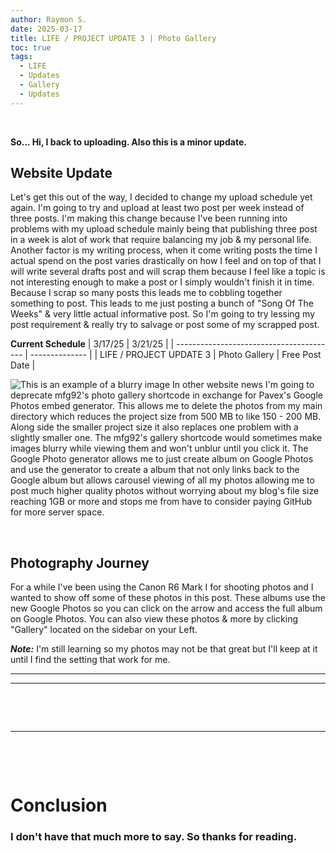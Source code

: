 ```yaml
---
author: Raymon S.
date: 2025-03-17
title: LIFE / PROJECT UPDATE 3 | Photo Gallery
toc: true
tags:
  - LIFE
  - Updates
  - Gallery
  - Updates
---
```


&nbsp; 

**So... Hi, I back to uploading. Also this is a minor update.**



##  Website Update

Let's get this out of the way, I decided to change my upload schedule yet again. I'm going to try and upload at least two post per week instead of three posts. I'm making this change because I've been running into problems with my upload schedule mainly being that publishing three post in a week is alot of work that require balancing my job & my personal life. Another factor is my writing process, when it come writing posts the time I actual spend on the post varies drastically on how I feel and on top of that I will write several drafts post and will scrap them because I feel like a topic is not interesting enough to make a post or I simply wouldn't finish it in time. Because I scrap so many posts this leads me to cobbling together something to post. This leads to me just posting a bunch of "Song Of The Weeks" & very little actual informative post. So I'm going to try lessing my post requirement & really try to salvage or post some of my scrapped post.

**Current Schedule**
| 3/17/25                                  | 3/21/25        |
| ---------------------------------------- | -------------- |
| LIFE / PROJECT UPDATE 3 \| Photo Gallery | Free Post Date |


![This is an example of a blurry image](/2025/372025.png)
In other website news I'm going to deprecate mfg92's photo gallery shortcode in exchange for Pavex's Google Photos embed generator. This allows me to delete the photos from my main directory which reduces the project size from 500 MB to like 150 - 200 MB. Along side the smaller project size it also replaces one problem with a slightly smaller one. The mfg92's gallery shortcode would sometimes make images blurry while viewing them and won't unblur until you click it. The Google Photo generator allows me to just create album on Google Photos and use the generator to create a album that not only links back to the Google album but allows carousel viewing of all my photos allowing me to post much higher quality photos without worrying about my blog's file size reaching 1GB or more and stops me from have to consider paying GitHub for more server space.


&nbsp; 
&nbsp; 


## Photography Journey

 For a while I've been using the Canon R6 Mark I for shooting photos and I wanted to show off some of these photos in this post. These albums use the new Google Photos so you can click on the arrow and access the full album on Google Photos. You can also view these photos & more by clicking "Gallery" located on the sidebar on your Left. 
 
 ***Note:***  I'm still learning so my photos may not be that great but I'll keep at it until I find the setting that work for me.  


---

<script src="https://cdn.jsdelivr.net/npm/publicalbum@latest/embed-ui.min.js" async></script>
<div class="pa-carousel-widget" style="width:100%; height:480px; display:none;"
  data-link="https://photos.app.goo.gl/kdJ31bZ3yAYVHYMy7"
  data-title="Moving Out"
  data-description="41 new items added to shared album">
  <object data="https://lh3.googleusercontent.com/pw/AP1GczPSLqIY7m3dqKtwWoU_eP8PVW2M-XGAlpfsyPiycxfzCZ-N6hZPpmISI3uh5SgZe-jfAxB502xCv-19kf90mnf2OSlsPXATZ2QFrrCRXn5-y4u8Ii2t=w1920-h1080"></object>
  <object data="https://lh3.googleusercontent.com/pw/AP1GczPLKizjQ5OEgqCf-wYM7F6UvhFnc6sWL2qZjxpagIGHH5wMy1LGcD03LN7vJEdjZ7DqQXw4MVA89sIBH_S-GKE38Lk_saNtBhDEDnnDFHZfoD4sS24g=w1920-h1080"></object>
  <object data="https://lh3.googleusercontent.com/pw/AP1GczOQ-z_gQN6EsMrMoAfzWleoqKMt9bsVSR9hwtCQ9m5rQHRnQXd3YWlPsZ36AGgRHI6ryTzwS9eKuuu3396pZ5W8kFJdl5BKp-4Y5buUh12DO7l3DoSA=w1920-h1080"></object>
  <object data="https://lh3.googleusercontent.com/pw/AP1GczMoLErFRCc60UYzv90LRQSR2kq0VoFLGv-ZGKWpoTqgtQm68Of6SvVjpCKvIdnfwlIqahtch76Hlq0uTr52c8f_-TiaHstx1jUXAgRM7Hk7mQa3buE8=w1920-h1080"></object>
  <object data="https://lh3.googleusercontent.com/pw/AP1GczPlpY_e2V0jFABFcUy-p2WMNtHvlgDtigg4SkHQwmG9SjoyyWQMDc8QaeRqEic8LePEHaXapH4AVI_ZyHVt9LCifmheXaL3JlJc_ux7lm6Y0cXRWd0K=w1920-h1080"></object>
  <object data="https://lh3.googleusercontent.com/pw/AP1GczPl3xn5ijJ8nB92gEW1mUqbHG-yhIhWqSW1YsWPt3IzgCzpGTDq9V81zaeyy55YOWZCajLIbEi0xRtNFGT6eLhV84CpIBn0NGFa_piWTw9mSWlS1Uns=w1920-h1080"></object>
  <object data="https://lh3.googleusercontent.com/pw/AP1GczPKzi647Qw7hn4NaOGWRP3nM9AtW-HmYzcIz7fevt7xh-nfXquPIpWnDbQQZYg72hnc7h7Hv9xw7hsOszOMBwwZUJPyI3xGcVVaG4h-1nePvUswwSeb=w1920-h1080"></object>
  <object data="https://lh3.googleusercontent.com/pw/AP1GczO-OEeJC3nEeDNeSVinYLDAvegwpWd-QU3DosuUx7aCFQ168B2BBwNq8wxTCvWflaX_aAYz5G0BJsXhMog7nhQl9aFHJR0WbihngJaWuYhv276p0uSe=w1920-h1080"></object>
  <object data="https://lh3.googleusercontent.com/pw/AP1GczPUJf9PKz38xbI1SRCAkMfJXuhGz5nGm_ZE1nrx54ImUlBtG1ZZ7EHGS1xrqZhJF5p_D7UFt-DToSKYS5Y4-nCI6QJVVK_v0UNWDxk5okEbqldip_Zg=w1920-h1080"></object>
  <object data="https://lh3.googleusercontent.com/pw/AP1GczNi3-Cg3iOlBZ--U6P0c_9rzHlgBUNgJSQ_-2Qauv_OBsMedICLB38sRwkkKMV2SD4ZTW2pil5nrP3Hfr87sHU3SHT8DU1MjAlpnSPGu-ljR4-dezFT=w1920-h1080"></object>
  <object data="https://lh3.googleusercontent.com/pw/AP1GczPPYM9Qp5eLKQ5yIM3b2aSZiXVrxf2KsWwrhzTZL9hkVmyiPygM1aSulyMLJ2aN-1PR7lHI0iANwsI_yhmAzgJqdEnLuS49M4JgjSP2Hl_HjUrF6nl7=w1920-h1080"></object>
  <object data="https://lh3.googleusercontent.com/pw/AP1GczN_H6inU3pM60ZumgOTp5Z-Mbmwp-9J1Ep7F9pVx5WcuAh15PulUpk-JVEEDHexc-dD7Jb9F-DoOGxrQrM0nAI6drmFo1Khz-V0QIXe6H-hJbUeppnh=w1920-h1080"></object>
</div>



---
&nbsp; 
<script src="https://cdn.jsdelivr.net/npm/publicalbum@latest/embed-ui.min.js" async></script>
<div class="pa-carousel-widget" style="width:100%; height:480px; display:none;"
  data-link="https://photos.app.goo.gl/kdJ31bZ3yAYVHYMy7"
  data-title="Some Friends"
  data-description="41 new items added to shared album">
  <object data="https://lh3.googleusercontent.com/pw/AP1GczPgI_0bDpERyhxqfYm02H0so-_2DdI8XC7OxEMN4YJ78zfaudqdXhVj9fH2Ewg_JKfY89cErE2-EqAWEqILuFrJhSkO0vIYxeyi34f13FKKJkJ8oX_P=w1920-h1080"></object>
  <object data="https://lh3.googleusercontent.com/pw/AP1GczPeR4FBw4P5Lv8r6xibj6ea2plkWj34eeCLDKTdC4AZaLHySR7nofMbSNm_gSJssF_TTguTJJ3m4WYYi_eu5BDlJUK_VYi6qHyoJO1CIkI93PIzO6mu=w1920-h1080"></object>

  <object data="https://lh3.googleusercontent.com/pw/AP1GczMpKgTAtxc8uT5f-OChWsAMu6cWnWZF95Gy80uOhJERSjeMYpi_gk5vIEH0y-x62rvM5QjSofyXu1dP1YTzql7jtE2s8Gae9b0C_xqj4cWb9tDuIcN8=w1920-h1080"></object>

  <object data="https://lh3.googleusercontent.com/pw/AP1GczMWohHNieA9nxJYql1KyY_C921am3e-tOPuFVavSxxxmRaRZf622gcsZFombJO6Jl-1EO3YdjvidDozd3Jf7Zp1arPNn8EI-f559Z-P9rb-n4iNowqw=w1920-h1080"></object>

  <object data="https://lh3.googleusercontent.com/pw/AP1GczNlcY7xrYIqcg9WExJH1bTMaV6Nm65tLKJtg7ERxZd9Rv3yoNR_sXiXkJ3PPfTMs3IiVCpn8jKCW5KiiQ_DeEAfFbUJJHePK8OkGdwMjTRJ8-uY4pQq=w1920-h1080"></object>

  <object data="https://lh3.googleusercontent.com/pw/AP1GczOYHzBbZC6UuF62RGY9JDyhUMtp8NCWcn0eJHeaSsXXkTZF6u_Mxm-9UwjQpeXUjJvtf2XbQKjpLoS3Id17st92JY4EgRtgt9Z8YhaXRUpOBRpKqTES=w1920-h1080"></object>

  <object data="https://lh3.googleusercontent.com/pw/AP1GczPTJejRTV11zY0bOJXpRv2Dv8_5L4mJgFC6QL1bu9OKSgjbWlh9o3JqfaYvfBVRvwPU_oGrl863Gn8FOmFAanv3cKe1x-GxaajUDUt7cpaRHwiD5l0g=w1920-h1080"></object>

  <object data="https://lh3.googleusercontent.com/pw/AP1GczNi41668beJUyxFQkThSxrY1F1iSPjxfK3-mXHlpmW0l0EDGd6WUsZQx8djUAKSgClaxVrM1A1u04MHm2Em0LeOUm1UHU9K69MARghmMapR6iaZDE2B=w1920-h1080"></object>

  <object data="https://lh3.googleusercontent.com/pw/AP1GczO0NqYpUsHN4HT2DsIqC7dCXhckmnfCq8hJkJafIwIejmzC-M2sNZ6LB6JrC-9bNiFYy0ZFMBBIOtzqgx2oTGtqyR5pc1hZRuf2FoW2faHqYEX1dkm4=w1920-h1080"></object>

  <object data="https://lh3.googleusercontent.com/pw/AP1GczMk4GurZDudW3z8ea--fjtQ6QhCaaEqPOMXge9ii47AbGFoNDKV4QfibUFQ5BJTkUrh5i8LWLhI4aDJ1yhJF8bi5k8dfjetCTG0He80rrwOwvDOzywY=w1920-h1080"></object>

</div>
&nbsp; 

---
&nbsp; 
<script src="https://cdn.jsdelivr.net/npm/publicalbum@latest/embed-ui.min.js" async></script>
<div class="pa-carousel-widget" style="width:100%; height:480px; display:none;"
  data-link="https://photos.app.goo.gl/kdJ31bZ3yAYVHYMy7"
  data-title="The Cats"
  data-description="41 new items added to shared album">
  <object data="https://lh3.googleusercontent.com/pw/AP1GczOlb5QIKefUeNEaHNHfnCNeM6xw0c8sO-xIh-Eepk_398VUMndva9ADnaOAPFVlV_v4wxIaLW78nUSwAkrBZ7Wh4jxMaWuNKuL7ZLRLEK5ZxFCaUs21=w1920-h1080"></object>

  <object data="https://lh3.googleusercontent.com/pw/AP1GczMauepKB0p7_4pIdnWblbuF58uC9ZTqg1FQ9pf7sDfba-dz2s_ZaT4k0i0gNJiqgE-N28rn5s45hY1uVzouJi7yOnEQW7db1G9DEYij-aDaja6qRk-n=w1920-h1080"></object>

  <object data="https://lh3.googleusercontent.com/pw/AP1GczNfymF-7dg2YFarq7YzslrRGiJlkBqTxZDufMpR2e4QFj3vuYTvHTiHD7yqt1xw8nfMHr0UqLtWNbp1RO-jw3mjRFVeI32E_pgItUfaNiJTgetv-91J=w1920-h1080"></object>

  <object data="https://lh3.googleusercontent.com/pw/AP1GczO_8oHCUcdmn8eZGJOIddVjtaH6gE5ppiBtdFoCHReMwP8V_JwyveD6bSqrclaExZTSOEstgkxoRcHWs5z1U3_ZN90F-5TVchT1u-W1OiXbE6iMO5Zi=w1920-h1080"></object>

  <object data="https://lh3.googleusercontent.com/pw/AP1GczPBrtFdxhPPsW9PBJP-RpWGA-oB6fwuUUJJ91lNGCz1KC5J5AevBTvkJfTluqeLSY84jhlRKGPfGPzdm_SJJXswh90jR7PIaF4mldt_f_5QJR6QDEiX=w1920-h1080"></object>

  <object data="https://lh3.googleusercontent.com/pw/AP1GczOKt_l_bzNScqp3jpTkJt0tu3A_g6rkKvkGhNvLrnTkfo1xzpleC4T8oe5_0tOMwopdfIzmuGUC5oi4M9k4mZMblr0Qk1H_9xRUiZN9wNVvgHv8o8_y=w1920-h1080"></object>

  <object data="https://lh3.googleusercontent.com/pw/AP1GczP2ZIqlqmIIQVUnbjQkTChuFhs7Tt-4iiGpp5HYyvFTyR20OC4CcyGIoKaXIgEn2G-86UQGqMR3sQojbhPYqUFw7ey7dz4BBkv9gDfG-fxNKpuFjNuz=w1920-h1080"></object>

  <object data="https://lh3.googleusercontent.com/pw/AP1GczPLehuSnSXDICEjZqYuBbdzwsL-mHgcsdlu6S0AtH6RuXPOvJU-Jvx-YEIPaDU0tt3PPkOPhEzFFVAGK5fE0z2ZocqLy3fxo0rUBlR5aAuXSXxa1mZ3=w1920-h1080"></object>

  <object data="https://lh3.googleusercontent.com/pw/AP1GczPmdQziQZIk5LKwg00jOXOa0WxHYPzvnhoqH3f7eykaWxQKl3rrobJ2QsLREcmBRCQrDupJwkUsy2zyMYaU9vKxcINwONOkenMJI3QswBlc9r1hUmQO=w1920-h1080"></object>

  <object data="https://lh3.googleusercontent.com/pw/AP1GczPva2VUe-aHZN5g_2cSYBljgTWob2ERXua_FlqAlCKv3KI-uQ39eIlvNA8W8tLiShUeoprNVMG_1akUoD5wW-9H8s7ydtrdpnXlg7Oyi52HkTAHTSsc=w1920-h1080"></object>

  <object data="https://lh3.googleusercontent.com/pw/AP1GczP9nOtDqaJhMc98SGoUg8JNO7H2SLBL7zt6oRrOFkvu4XsjvE6sPMp5_ni6Umh3GFiUeq8dteJNZD2bPYZVl0fiaW-wUCbIgg_CknuKJGcH9shCiViB=w1920-h1080"></object>

  <object data="https://lh3.googleusercontent.com/pw/AP1GczOhRRJqf2SpkNcXHnUEpkX00De5dhDSLW7FKBzvtTDsPEQNetDLRpZpOtOvFCcvCFu2oKYBef03xYe8hPPUbvqcc4RhY56pA1xuIjwc7-UH-YolzEEl=w1920-h1080"></object>

  <object data="https://lh3.googleusercontent.com/pw/AP1GczNU3ziKCIvNc_1ayYZocxb-An5mJKz9z829-jW7UVKMWAIGlFSRq3b5vibYtv8onxPRrLcxR00mIVD8YUkwtX4naEAgO3ry3Sgd-E-XvFkvhuiJXjHz=w1920-h1080"></object>

  <object data="https://lh3.googleusercontent.com/pw/AP1GczN7Ws5eT-CLJPKNSuk7ALMecY54PsjZlbE4noQets_mornX8H9f9lo3CVQ7DDsGmMkOSuXkia3M2Gni0aOpLaMShi5tzFeCDZCOOmyl6N6YtLsuGjfc=w1920-h1080"></object>

  <object data="https://lh3.googleusercontent.com/pw/AP1GczMJ0dvoAJKSaAN1jvsVvEFnBGQsVsdUuzQb1sWFGE7iVGpkNpaoeiPr3zCRHQZGf8G91Mw9aGuIQds6VnfWQA8Z-7WvS1RcascTePR9X7ge168WsK6y=w1920-h1080"></object>

  <object data="https://lh3.googleusercontent.com/pw/AP1GczMuKqCt0018xZpUKuuMj4h4rHaxzynGVs9jkqKtLon5ac-LuQHoobmZv4fvtY5TJq8W_R1vsB0_6ryyEQCJmS-xWGdyOXcelP-oVokFAHQXN4n7GS1S=w1920-h1080"></object>

</div>
&nbsp; 


# Conclusion

### I don't have that much more to say. So thanks for reading.
